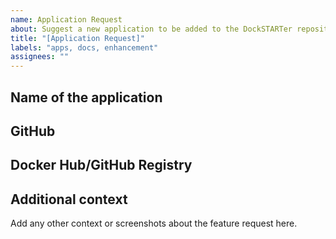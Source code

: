 ```yaml
---
name: Application Request
about: Suggest a new application to be added to the DockSTARTer repository
title: "[Application Request]"
labels: "apps, docs, enhancement"
assignees: ""
---
```


## Name of the application

## GitHub

## Docker Hub/GitHub Registry

## Additional context

Add any other context or screenshots about the feature request here.
